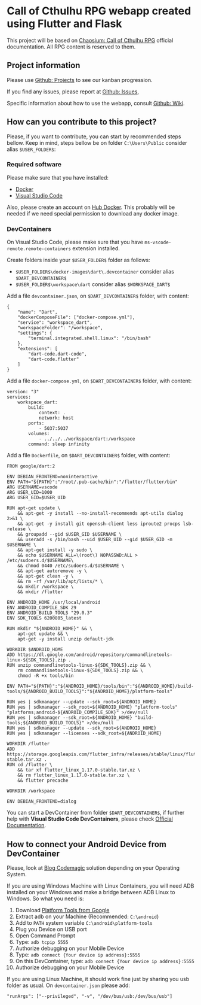 # Call of Cthulhu RPG webapp created using Flutter and Flask

This project will be based on [Chaosium: Call of Cthulhu RPG](https://www.chaosium.com/call-of-cthulhu-rpg/) official documentation. All RPG content is reserved to them.

## Project information

Please use [Github: Projects](https://github.com/jsperafico/call_cthulhu/projects) to see our kanban progression.

If you find any issues, please report at [Github: Issues](https://github.com/jsperafico/call_cthulhu/issues),

Specific information about how to use the webapp, consult [Github: Wiki](https://github.com/jsperafico/call_cthulhu/wiki).

## How can you contribute to this project?

Please, if you want to contribute, you can start by recommended steps bellow.
Keep in mind, steps bellow be on folder `C:\Users\Public` consider alias `$USER_FOLDER$`: 


### Required software

Please make sure that you have installed:
- [Docker](https://www.docker.com/products/docker-desktop)
- [Visual Studio Code](https://code.visualstudio.com/)

Also, please create an account on [Hub Docker](https://hub.docker.com/).
This probably will be needed if we need special permission to download any docker image.

### DevContainers

On Visual Studio Code, please make sure that you have `ms-vscode-remote.remote-containers` extension installed.

Create folders inside your `$USER_FOLDER$` folder as follows:
- `$USER_FOLDER$\docker-images\dart\.devcontainer` consider alias `$DART_DEVCONTAINER$`
- `$USER_FOLDER$\workspace\dart` consider alias `$WORKSPACE_DART$`

Add a file `devcontainer.json`, on `$DART_DEVCONTAINER$` folder, with content:

```
{
	"name": "Dart",
	"dockerComposeFile": ["docker-compose.yml"],
	"service": "workspace_dart",
	"workspaceFolder": "/workspace",
	"settings": { 
		"terminal.integrated.shell.linux": "/bin/bash"
	},
	"extensions": [
		"dart-code.dart-code",
		"dart-code.flutter"
	]
}
```

Add a file `docker-compose.yml`, on `$DART_DEVCONTAINER$` folder, with content:

```
version: "3"
services:
    workspace_dart:
        build:
            context: .
            network: host
        ports:
            - 5037:5037
        volumes:
            - ../../../workspace/dart:/workspace
        command: sleep infinity
```

Add a file `Dockerfile`, on `$DART_DEVCONTAINER$` folder, with content:

```
FROM google/dart:2

ENV DEBIAN_FRONTEND=noninteractive
ENV PATH="${PATH}":"/root/.pub-cache/bin":"/flutter/flutter/bin"
ARG USERNAME=vscode
ARG USER_UID=1000
ARG USER_GID=$USER_UID

RUN apt-get update \
    && apt-get -y install --no-install-recommends apt-utils dialog 2>&1 \
    && apt-get -y install git openssh-client less iproute2 procps lsb-release \
    && groupadd --gid $USER_GID $USERNAME \
    && useradd -s /bin/bash --uid $USER_UID --gid $USER_GID -m $USERNAME \
    && apt-get install -y sudo \
    && echo $USERNAME ALL=\(root\) NOPASSWD:ALL > /etc/sudoers.d/$USERNAME\
    && chmod 0440 /etc/sudoers.d/$USERNAME \
    && apt-get autoremove -y \
    && apt-get clean -y \
    && rm -rf /var/lib/apt/lists/* \
    && mkdir /workspace \
    && mkdir /flutter

ENV ANDROID_HOME /usr/local/android
ENV ANDROID_COMPILE_SDK 29
ENV ANDROID_BUILD_TOOLS "29.0.3"
ENV SDK_TOOLS 6200805_latest

RUN mkdir "${ANDROID_HOME}" && \
    apt-get update && \
    apt-get -y install unzip default-jdk

WORKDIR $ANDROID_HOME
ADD https://dl.google.com/android/repository/commandlinetools-linux-${SDK_TOOLS}.zip .
RUN unzip commandlinetools-linux-${SDK_TOOLS}.zip && \
    rm commandlinetools-linux-${SDK_TOOLS}.zip && \
    chmod -R +x tools/bin

ENV PATH="${PATH}":"${ANDROID_HOME}/tools/bin":"${ANDROID_HOME}/build-tools/${ANDROID_BUILD_TOOLS}":"${ANDROID_HOME}/platform-tools"

RUN yes | sdkmanager --update --sdk_root=${ANDROID_HOME}
RUN yes | sdkmanager --sdk_root=${ANDROID_HOME} "platform-tools" "platforms;android-${ANDROID_COMPILE_SDK}" >/dev/null
RUN yes | sdkmanager --sdk_root=${ANDROID_HOME} "build-tools;${ANDROID_BUILD_TOOLS}" >/dev/null
RUN yes | sdkmanager --update --sdk_root=${ANDROID_HOME}
RUN yes | sdkmanager --licenses --sdk_root=${ANDROID_HOME}

WORKDIR /flutter
ADD https://storage.googleapis.com/flutter_infra/releases/stable/linux/flutter_linux_1.17.0-stable.tar.xz .
RUN cd /flutter \
    && tar xf flutter_linux_1.17.0-stable.tar.xz \
    && rm flutter_linux_1.17.0-stable.tar.xz \
    && flutter precache

WORKDIR /workspace

ENV DEBIAN_FRONTEND=dialog
```

You can start a DevContainer from folder `$DART_DEVCONTAINER$`, if further help with **Visual Studio Code DevContainers**, please check [Official Documentation](https://code.visualstudio.com/docs/remote/containers).

## How to connect your Android Device from DevContainer

Please, look at [Blog Codemagic](https://blog.codemagic.io/how-to-dockerize-flutter-apps/) solution depending on your Operating System.

If you are using Windows Machine with Linux Containers, you will need ADB installed on your Windows and make a bridge between ADB Linux to Windows. So what you need is:
1) Download [Platform Tools from Google](https://developer.android.com/studio/releases/platform-tools)
2) Extract adb on your Machine (Recommended: `C:\android`)
3) Add to `PATH` system variable `C:\android\platform-tools`
4) Plug you Device on USB port
5) Open Command Prompt
6) Type: `adb tcpip 5555`
7) Authorize debugging on your Mobile Device
8) Type: `adb connect {Your device ip address}:5555`
9) On this DevContainer, type: `adb connect {Your device ip address}:5555`
10) Authorize debugging on your Mobile Device

If you are using Linux Machine, it should work fine just by sharing you usb folder as usual. On `devcontainer.json` please add:
```
"runArgs": ["--privileged", "-v", "/dev/bus/usb:/dev/bus/usb"]
```